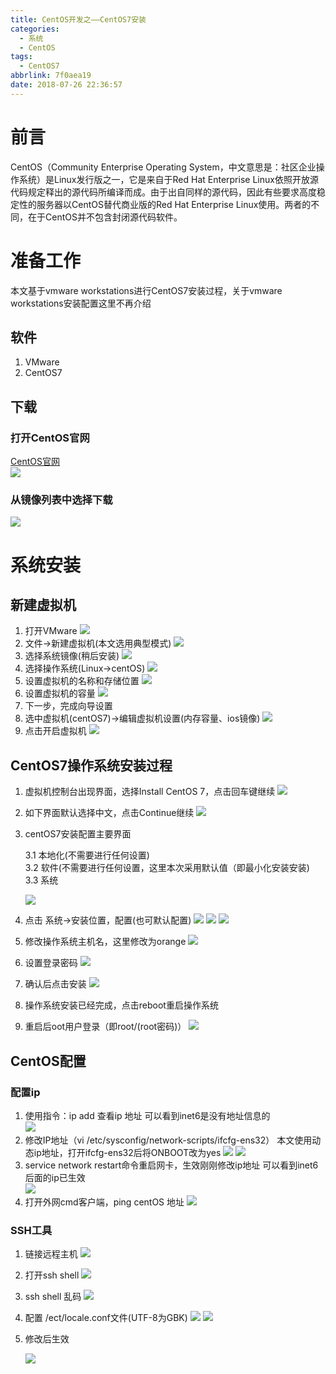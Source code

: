 ```yaml
---
title: CentOS开发之——CentOS7安装
categories:
  - 系统
  - CentOS
tags:
  - CentOS7
abbrlink: 7f0aea19
date: 2018-07-26 22:36:57
---
```

# 前言
CentOS（Community Enterprise Operating System，中文意思是：社区企业操作系统）是Linux发行版之一，它是来自于Red Hat Enterprise Linux依照开放源代码规定释出的源代码所编译而成。由于出自同样的源代码，因此有些要求高度稳定性的服务器以CentOS替代商业版的Red Hat Enterprise Linux使用。两者的不同，在于CentOS并不包含封闭源代码软件。   

<!--more-->

# 准备工作
本文基于vmware workstations进行CentOS7安装过程，关于vmware workstations安装配置这里不再介绍
## 软件
1. VMware 
2. CentOS7

## 下载
### 打开CentOS官网
[CentOS官网][1]     
![][2] 
### 从镜像列表中选择下载
![][3]
# 系统安装
## 新建虚拟机
1. 打开VMware
	![][4]  
2. 文件->新建虚拟机(本文选用典型模式)
	![][5]
3. 选择系统镜像(稍后安装)
	![][6]
4. 选择操作系统(Linux->centOS) 
	![][7]
5. 设置虚拟机的名称和存储位置
	![][8]
6. 设置虚拟机的容量
	![][9]
7. 下一步，完成向导设置
8. 选中虚拟机(centOS7)->编辑虚拟机设置(内存容量、ios镜像)
	![][10]
9. 点击开启虚拟机
	![][11]
## CentOS7操作系统安装过程
1. 虚拟机控制台出现界面，选择Install CentOS 7，点击回车键继续
	![][12]
2. 如下界面默认选择中文，点击Continue继续
	![][13]
3. centOS7安装配置主要界面
	
	3.1 本地化(不需要进行任何设置)   
	3.2 软件(不需要进行任何设置，这里本次采用默认值（即最小化安装安装)   
	3.3 系统    	

	![][14]


4. 点击 系统->安装位置，配置(也可默认配置)
	![][15]
	![][16]
	![][17]
5. 修改操作系统主机名，这里修改为orange
	![][18]
6. 设置登录密码
	![][19]
7. 确认后点击安装
	![][20]
8. 操作系统安装已经完成，点击reboot重启操作系统
9. 重启后oot用户登录（即root/(root密码)）
	![][21]

## CentOS配置
### 配置ip
1. 使用指令：ip add 查看ip 地址
可以看到inet6是没有地址信息的   
![][22]
2. 修改IP地址（vi /etc/sysconfig/network-scripts/ifcfg-ens32）
本文使用动态ip地址，打开ifcfg-ens32后将ONBOOT改为yes
![][23]
![][24] 
3. service network restart命令重启网卡，生效刚刚修改ip地址
可以看到inet6后面的ip已生效  
![][25] 
4. 打开外网cmd客户端，ping centOS 地址
![][26] 

### SSH工具

1. 链接远程主机
![][27]
2. 打开ssh shell 
![][28]	
3. ssh shell 乱码
	![][29]
4. 配置 /ect/locale.conf文件(UTF-8为GBK)
	![][30]
	![][31]
5. 修改后生效
	
	![][32]





[1]: https://www.centos.org/download/
[2]: https://cdn.jsdelivr.net/gh/PGzxc/CDN@master/blog-image/centos-guanwang.png
[3]: https://cdn.jsdelivr.net/gh/PGzxc/CDN@master/blog-image/centos-download.png
[4]: https://cdn.jsdelivr.net/gh/PGzxc/CDN@master/blog-image/vmware-workstation.png
[5]: https://cdn.jsdelivr.net/gh/PGzxc/CDN@master/blog-image/vmware-guide.png
[6]: https://cdn.jsdelivr.net/gh/PGzxc/CDN@master/blog-image/centos--system.png
[7]: https://cdn.jsdelivr.net/gh/PGzxc/CDN@master/blog-image/centos-select.png
[8]: https://cdn.jsdelivr.net/gh/PGzxc/CDN@master/blog-image/centos-position.png
[9]: https://cdn.jsdelivr.net/gh/PGzxc/CDN@master/blog-image/centos-capacity.png
[10]: https://cdn.jsdelivr.net/gh/PGzxc/CDN@master/blog-image/centos-system-img.png
[11]: https://cdn.jsdelivr.net/gh/PGzxc/CDN@master/blog-image/centos-start.png
[12]: https://cdn.jsdelivr.net/gh/PGzxc/CDN@master/blog-image/centos-install-centos-7.png
[13]: https://cdn.jsdelivr.net/gh/PGzxc/CDN@master/blog-image/centos-language.png
[14]: https://cdn.jsdelivr.net/gh/PGzxc/CDN@master/blog-image/centos-config.png
[15]: https://cdn.jsdelivr.net/gh/PGzxc/CDN@master/blog-image/centos7-system.jpg
[16]: https://cdn.jsdelivr.net/gh/PGzxc/CDN@master/blog-image/centos-boot.png
[17]: https://cdn.jsdelivr.net/gh/PGzxc/CDN@master/blog-image/centos-done.png
[18]: https://cdn.jsdelivr.net/gh/PGzxc/CDN@master/blog-image/centos-localhost-before.png
[19]: https://cdn.jsdelivr.net/gh/PGzxc/CDN@master/blog-image/centos-password.png
[20]: https://cdn.jsdelivr.net/gh/PGzxc/CDN@master/blog-image/centos-root-install.png
[21]: https://cdn.jsdelivr.net/gh/PGzxc/CDN@master/blog-image/centos-login.png
[22]: https://cdn.jsdelivr.net/gh/PGzxc/CDN@master/blog-image/centos-no-ip.png
[23]: https://cdn.jsdelivr.net/gh/PGzxc/CDN@master/blog-image/centos-network-scripts.png
[24]: https://cdn.jsdelivr.net/gh/PGzxc/CDN@master/blog-image/centos-noboots.png
[25]: https://cdn.jsdelivr.net/gh/PGzxc/CDN@master/blog-image/centos-service-network-restart.png
[26]: https://cdn.jsdelivr.net/gh/PGzxc/CDN@master/blog-image/centos-ping.png
[27]: https://cdn.jsdelivr.net/gh/PGzxc/CDN@master/blog-image/centos-remote-host.png
[28]: https://cdn.jsdelivr.net/gh/PGzxc/CDN@master/blog-image/centos-ssh.png
[29]: https://cdn.jsdelivr.net/gh/PGzxc/CDN@master/blog-image/centos-lang-confusion.png
[30]: https://cdn.jsdelivr.net/gh/PGzxc/CDN@master/blog-image/centos-language-before.png
[31]: https://cdn.jsdelivr.net/gh/PGzxc/CDN@master/blog-image/centos-language-after.png
[32]: https://cdn.jsdelivr.net/gh/PGzxc/CDN@master/blog-image/centos-local-shengxiao.png
